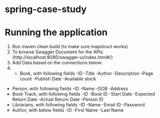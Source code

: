 # spring-case-study

# Running the application
1. Run maven clean build (to make sure mapstruct works)
2. To browse Swagger Document for the APIs (http://localhost:8080/swagger-ui/index.html#/)
3. Add Data based on the connections below:
4.
   - Book, with following fields
     -ID
	   -Title
	   -Author
     -Description
     -Page count
     -Publish Date
     -Available stock
  - Person, with following fields
    -ID
    -Name
    -DOB
    -Address
  - Book Track, with following fields
    -ID
    -Book ID
    -Start Date
	  -Expected Return Date
    -Actual Return Date
    -Person ID
  - Librarians, with following fields
    -ID
    -Name
    -Email ID
    -Password  
  - Author, with below fields
    -ID
    -First Name
    -Last Name
